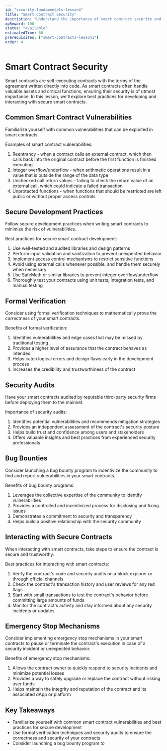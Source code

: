```yaml
---
id: "security-fundamentals-lesson4"
title: "Smart Contract Security"
description: "Understand the importance of smart contract security and best practices for developing and interacting with secure contracts."
xpReward: 100
status: "available"
estimatedTime: 60
prerequisites: ["smart-contracts-lesson1"]
order: 4
---
```


# Smart Contract Security

Smart contracts are self-executing contracts with the terms of the agreement written directly into code. As smart contracts often handle valuable assets and critical functions, ensuring their security is of utmost importance. In this lesson, we'll explore best practices for developing and interacting with secure smart contracts.

## Common Smart Contract Vulnerabilities

Familiarize yourself with common vulnerabilities that can be exploited in smart contracts.

Examples of smart contract vulnerabilities:
1. Reentrancy - when a contract calls an external contract, which then calls back into the original contract before the first function is finished executing
2. Integer overflow/underflow - when arithmetic operations result in a value that is outside the range of the data type
3. Unchecked call return values - failing to check the return value of an external call, which could indicate a failed transaction
4. Unprotected functions - when functions that should be restricted are left public or without proper access controls

## Secure Development Practices

Follow secure development practices when writing smart contracts to minimize the risk of vulnerabilities.

Best practices for secure smart contract development:
1. Use well-tested and audited libraries and design patterns
2. Perform input validation and sanitization to prevent unexpected behavior
3. Implement access control mechanisms to restrict sensitive functions
4. Avoid using external calls whenever possible, and handle them securely when necessary
5. Use SafeMath or similar libraries to prevent integer overflow/underflow
6. Thoroughly test your contracts using unit tests, integration tests, and manual testing

## Formal Verification

Consider using formal verification techniques to mathematically prove the correctness of your smart contracts.

Benefits of formal verification:
1. Identifies vulnerabilities and edge cases that may be missed by traditional testing
2. Provides a higher level of assurance that the contract behaves as intended
3. Helps catch logical errors and design flaws early in the development process
4. Increases the credibility and trustworthiness of the contract

## Security Audits

Have your smart contracts audited by reputable third-party security firms before deploying them to the mainnet.

Importance of security audits:
1. Identifies potential vulnerabilities and recommends mitigation strategies
2. Provides an independent assessment of the contract's security posture
3. Helps build trust and confidence among users and stakeholders
4. Offers valuable insights and best practices from experienced security professionals

## Bug Bounties

Consider launching a bug bounty program to incentivize the community to find and report vulnerabilities in your smart contracts.

Benefits of bug bounty programs:
1. Leverages the collective expertise of the community to identify vulnerabilities
2. Provides a controlled and incentivized process for disclosing and fixing issues
3. Demonstrates a commitment to security and transparency
4. Helps build a positive relationship with the security community

## Interacting with Secure Contracts

When interacting with smart contracts, take steps to ensure the contract is secure and trustworthy.

Best practices for interacting with smart contracts:
1. Verify the contract's code and security audits on a block explorer or through official channels
2. Check the contract's transaction history and user reviews for any red flags
3. Start with small transactions to test the contract's behavior before committing large amounts of funds
4. Monitor the contract's activity and stay informed about any security incidents or updates

## Emergency Stop Mechanisms

Consider implementing emergency stop mechanisms in your smart contracts to pause or terminate the contract's execution in case of a security incident or unexpected behavior.

Benefits of emergency stop mechanisms:
1. Allows the contract owner to quickly respond to security incidents and minimize potential losses
2. Provides a way to safely upgrade or replace the contract without risking user funds
3. Helps maintain the integrity and reputation of the contract and its associated dApp or platform

## Key Takeaways

- Familiarize yourself with common smart contract vulnerabilities and best practices for secure development
- Use formal verification techniques and security audits to ensure the correctness and security of your contracts
- Consider launching a bug bounty program to